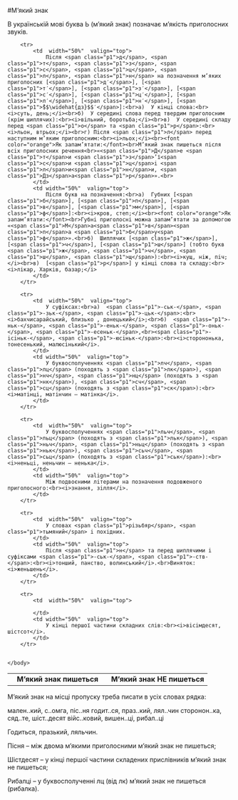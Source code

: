 #М’який знак

В українськiй мовi буква <span class="p1">Ь</span> (м’який знак) позначає м’якiсть приголосних звукiв.



<table style="width: 100%;" align="center">
    <body>
        <tr>  
            <td  width="50%" align="center" valign="top">
                <b>М’який знак пишеться</b>
            </td>  
            <td width="50%" align="center" valign="top">
                <b>М’який знак НЕ пишеться</b>
            </td>                     
        </tr>

        <tr>  
            <td  width="50%"  valign="top">
                Пiсля <span class="p1">д</span>, <span class="p1">т</span>, <span class="p1">з</span>, <span class="p1">с</span>, <span class="p1">ц</span>, <span class="p1">л</span>, <span class="p1">н</span> на позначення м’яких приголосних [<span class="p1">д′</span>], [<span class="p1">т′</span>], [<span class="p1">з′</span>], [<span class="p1">с′</span>], [<span class="p1">ц′</span>], [<span class="p1">л′</span>], [<span class="p1">н′</span>], [<span class="p1">̂$$\widehat{дз}$$′</span>]:<br>a)  У кiнцi слова:<br><i>суть, день;</i><br>б)  У серединi слова перед твердим приголосним (крiм шиплячих):<br><i>вiльний, боротьба;</i><br>в)  У серединi складу перед <span class="p1">о</span> та <span class="p1">р</span>:<br><i>льон, втрьох;</i><br>г) Пiсля <span class="p1">л</span> перед наступним м’яким приголосним:<br><i>льох;</i><br><font color="orange">Як запам’ятати:</font><br>М’який знак пишеться пiсля всiх приголосних речення<br>«<span class="p1">Д</span>е <span class="p1">т</span>и <span class="p1">з</span>’ї<span class="p1">с</span>и <span class="p1">ц</span>i <span class="p1">л</span>и<span class="p1">н</span>и, <span class="p1">Дз</span>а<span class="p1">р</span>».<br>
            </td>  
            <td width="50%"  valign="top">
                Пiсля букв на позначення:<br>а)  Губних [<span class="p1">б</span>], [<span class="p1">п</span>], [<span class="p1">в</span>], [<span class="p1">м</span>], [<span class="p1">ф</span>]:<br><i>кров, степ;</i><br><font color="orange">Як запам’ятати:</font><br>Губнi приголоснi можна запам’ятати за допомогою «<span class="p1">М</span>а<span class="p1">в</span><span class="p1">п</span>а <span class="p1">б</span>у<span class="p1">ф</span>».<br>б)  Шиплячих [<span class="p1">ж</span>], [<span class="p1">ч</span>], [<span class="p1">ш</span>] (тобто букв <span class="p1">ж</span>, <span class="p1">ч</span>, <span class="p1">ш</span>, <span class="p1">щ</span>):<br><i>кущ, нiж, пiч;</i><br>в)  [<span class="p1">р</span>] у кiнцi слова та складу:<br><i>лiкар, Харкiв, базар;</i>
            </td>                     
        </tr>

        <tr>  
            <td  width="50%"  valign="top">
                У суфiксах:<br>а)  <span class="p1">-ськ-</span>, <span class="p1">-зьк-</span>, <span class="p1">-цьк-</span>:<br><i>бахчисарайський, близько , донецький</i>;<br>б)  <span class="p1">-ньк-</span>, <span class="p1">-еньк-</span>, <span class="p1">-оньк-</span>, <span class="p1">-есеньк-</span>,<br><span class="p1">-iсiньк-</span>, <span class="p1">-юсiньк-</span>:<br><i>сторононька, тонесенький, малюсiнький</i>.
            </td>  
            <td width="50%"  valign="top">
                У буквосполученнях <span class="p1">лч</span>, <span class="p1">лц</span> (походять з <span class="p1">лк</span>), <span class="p1">нч</span>, <span class="p1">нц</span> (походять з <span class="p1">нк</span>), <span class="p1">сч</span>, <span class="p1">сц</span> (походять з <span class="p1">ск</span>):<br><i>матiнцi, матiнчин – матiнка</i>.
            </td>                     
        </tr>

        <tr>  
            <td  width="50%"  valign="top">
                У буквосполученнях <span class="p1">льч</span>, <span class="p1">льц</span> (походять з <span class="p1">льк</span>), <span class="p1">ньч</span>, <span class="p1">ньц</span> (походять з <span class="p1">ньк</span>), <span class="p1">сьч</span>, <span class="p1">сьц</span> (походять з <span class="p1">ськ</span>):<br><i>неньцi, неньчин – ненька</i>.
            </td>  
            <td width="50%"  valign="top">
                Мiж подвоєними лiтерами на позначення подовженого приголосного:<br><i>знання, зiлля</i>.
            </td>                     
        </tr>

        <tr>  
            <td  width="50%"  valign="top">
                У словах <span class="p1">рiзьбяр</span>, <span class="p1">тьмяний</span> i похiдних.
            </td>  
            <td width="50%"  valign="top">
                Пiсля <span class="p1">н</span> та перед шиплячими i суфiксами <span class="p1">-ськ-</span>, <span class="p1">-ств-</span>:<br><i>тонший, панство, волинський</i>.<br>Виняток: <i>женьшень</i>.
            </td>                     
        </tr>

        <tr>  
            <td  width="50%"  valign="top">
                
            </td>  
            <td width="50%"  valign="top">
                У кiнцi першої частини складних слiв:<br><i>вiсiмдесят, шiстсот</i>.
            </td>                     
        </tr>

        
    </body>
</table>

<quiz> 
    <question>
       <p>М’який знак на місці пропуску треба писати в усіх словах рядка:</p>
           <answer> мален..кий, с..омга, піс..ня</answer>
           <answer correct> годит..ся, праз..кий, лял..чин </answer>
           <answer> сторонон..ка, сяд..те, шіст..десят</answer>
           <answer> війс..ковий, вишен..ці, рибал..ці</answer>
      <explanation>
<p>Годиться, празький, ляльчин.</p>
      <p>Пісня – між двома м’якими приголосними м’який знак не пишеться;</p>
      <p> Шістдесят – у кінці першої частини складених прислівників м’який знак не пишеться; </p>
      <p>Рибалці – у буквосполученні <span class="p1">лц</span> (від <span class="p1">лк</span>) м’який знак не пишеться (рибалка).</p>
</explanation>
    </question>
</quiz> 
